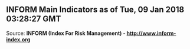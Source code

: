 ## INFORM Main Indicators as of Tue, 09 Jan 2018 03:28:27 GMT

Source: **INFORM (Index For Risk Management) - http://www.inform-index.org**